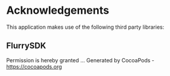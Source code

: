 # Acknowledgements
This application makes use of the following third party libraries:

## FlurrySDK

Permission is hereby granted ...
Generated by CocoaPods - https://cocoapods.org

